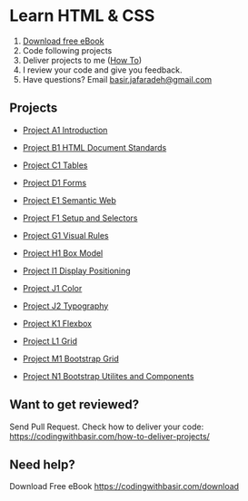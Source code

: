 # Learn HTML & CSS

1. [Download free eBook](https://codingwithbasir.com/download)
2. Code following projects
3. Deliver projects to me ([How To](https://codingwithbasir.com/how-to-deliver-projects/))
4. I review your code and give you feedback.
5. Have questions? Email [basir.jafaradeh@gmail.com](mailto:basir.jafaradeh@gmail.com)

## Projects

- [Project A1 Introduction ](project-htmlcss-a1-introduction)

- [Project B1 HTML Document Standards ](project-htmlcss-b1-htmlcss-document-standards)

- [Project C1 Tables](project-htmlcss-c1-tables)

- [Project D1 Forms](project-htmlcss-d1-forms)

- [Project E1 Semantic Web](project-htmlcss-e1-semantic-web)

- [Project F1 Setup and Selectors ](project-htmlcss-f1-setup-and-selectors)

- [Project G1 Visual Rules ](project-htmlcss-g1-visual-rules)

- [Project H1 Box Model](project-htmlcss-h1-box-model)

- [Project I1 Display Positioning](project-htmlcss-i1-display-positioning)

- [Project J1 Color](project-htmlcss-j1-color)

- [Project J2 Typography](project-htmlcss-j2-typography)

- [Project K1 Flexbox](project-htmlcss-k1-flexbox)

- [Project L1 Grid](project-htmlcss-l1-grid)

- [Project M1 Bootstrap Grid](project-htmlcss-m1-bootstrap-grid)

- [Project N1 Bootstrap Utilites and Components](project-htmlcss-n1-bootstrap-utilities-components)

## Want to get reviewed?

Send Pull Request. Check how to deliver your code: https://codingwithbasir.com/how-to-deliver-projects/

## Need help?

Download Free eBook https://codingwithbasir.com/download
